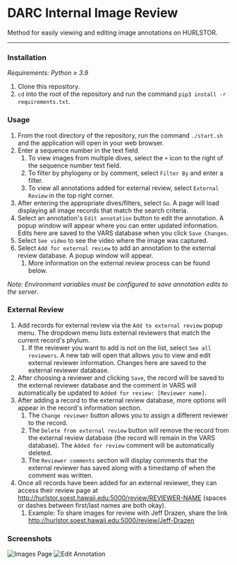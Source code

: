 # DARC Internal Image Review
Method for easily viewing and editing image annotations on HURLSTOR. 

***

### Installation

_Requirements: Python ≥ 3.9_

1. Clone this repository.
2. `cd` into the root of the repository and run the command `pip3 install -r requirements.txt`.

### Usage

1. From the root directory of the repository, run the command `./start.sh` and the application will open in your web browser.
2. Enter a sequence number in the text field.
   1. To view images from multiple dives, select the `+` icon to the right of the sequence number text field.
   2. To filter by phylogeny or by comment, select `Filter By` and enter a filter.
   3. To view all annotations added for external review, select `External Review` in the top right corner.
3. After entering the appropriate dives/filters, select `Go`. A page will load displaying all image records that match the search criteria.
4. Select an annotation's `Edit annotation` button to edit the annotation. A popup window will appear where you can enter updated information. Edits here are saved to the VARS database when you click `Save Changes`.
5. Select `See video` to see the video where the image was captured. 
6. Select `Add for external review` to add an annotation to the external review database. A popup window will appear.
   1. More information on the external review process can be found below.

_Note: Environment variables must be configured to save annotation edits to the server_.

### External Review

1. Add records for external review via the `Add to external review` popup menu. The dropdown menu lists external reviewers that match the current record's phylum.
   1. If the reviewer you want to add is not on the list, select `See all reviewers`. A new tab will open that allows you to view and edit external reviewer information. Changes here are saved to the external reviewer database.
2. After choosing a reviewer and clicking `Save`, the record will be saved to the external reviewer database and the comment in VARS will automatically be updated to `Added for review: [Reviewer name]`.
3. After adding a record to the external review database, more options will appear in the record's information section.
   1. The `Change reviewer` button allows you to assign a different reviewer to the record.
   2. The `Delete from external review` button will remove the record from the external review database (the record will remain in the VARS database). The `Added for review` comment will be automatically deleted.
   3. The `Reviewer comments` section will display comments that the external reviewer has saved along with a timestamp of when the comment was written.
4. Once all records have been added for an external reviewer, they can access their review page at http://hurlstor.soest.hawaii.edu:5000/review/REVIEWER-NAME (spaces or dashes between first/last names are both okay).
   1. Example: To share images for review with Jeff Drazen, share the link http://hurlstor.soest.hawaii.edu:5000/review/Jeff-Drazen

### Screenshots

![Images Page](https://i.imgur.com/m8YwDlK.png)
![Edit Annotation](https://i.imgur.com/xSCyjh6.png)
